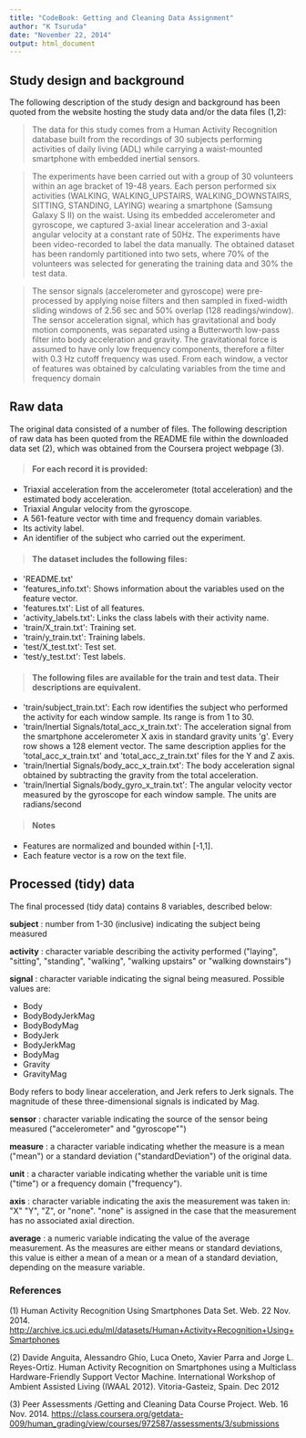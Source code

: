 ```yaml
---
title: "CodeBook: Getting and Cleaning Data Assignment"
author: "K Tsuruda"
date: "November 22, 2014"
output: html_document
---
```


## Study design and background
The following description of the study design and background has been 
quoted from the website hosting the study data and/or the data files (1,2):

> The data for this study comes from a Human Activity Recognition database built from the recordings of 30 subjects performing activities of daily living (ADL) while carrying a waist-mounted smartphone with embedded inertial sensors.

> The experiments have been carried out with a group of 30 volunteers within an age bracket of 19-48 years. Each person performed six activities (WALKING, WALKING_UPSTAIRS, WALKING_DOWNSTAIRS, SITTING, STANDING, LAYING) wearing a smartphone (Samsung Galaxy S II) on the waist. Using its embedded accelerometer and gyroscope, we captured 3-axial linear acceleration and 3-axial angular velocity at a constant rate of 50Hz. The experiments have been video-recorded to label the data manually. The obtained dataset has been randomly partitioned into two sets, where 70% of the volunteers was selected for generating the training data and 30% the test data. 

> The sensor signals (accelerometer and gyroscope) were pre-processed by applying noise filters and then sampled in fixed-width sliding windows of 2.56 sec and 50% overlap (128 readings/window). The sensor acceleration signal, which has gravitational and body motion components, was separated using a Butterworth low-pass filter into body acceleration and gravity. The gravitational force is assumed to have only low frequency components, therefore a filter with 0.3 Hz cutoff frequency was used. From each window, a vector of features was obtained by calculating variables from the time and frequency domain

## Raw data
The original data consisted of a number of files. The following 
description of raw data has been quoted from the README file within the
downloaded data set (2), which was obtained from the Coursera project
webpage (3). 

> #### For each record it is provided:
- Triaxial acceleration from the accelerometer (total acceleration) and the estimated body acceleration.
- Triaxial Angular velocity from the gyroscope. 
- A 561-feature vector with time and frequency domain variables. 
- Its activity label. 
- An identifier of the subject who carried out the experiment.
>
> #### The dataset includes the following files:
- 'README.txt' 
- 'features_info.txt': Shows information about the variables used on the feature vector.
- 'features.txt': List of all features.
- 'activity_labels.txt': Links the class labels with their activity name.
- 'train/X_train.txt': Training set.
- 'train/y_train.txt': Training labels.
- 'test/X_test.txt': Test set.
- 'test/y_test.txt': Test labels.
>
> #### The following files are available for the train and test data. Their descriptions are equivalent. 
- 'train/subject_train.txt': Each row identifies the subject who performed the activity for each window sample. Its range is from 1 to 30. 
- 'train/Inertial Signals/total_acc_x_train.txt': The acceleration signal from the smartphone accelerometer X axis in standard gravity units 'g'. Every row shows a 128 element vector. The same description applies for the 'total_acc_x_train.txt' and 'total_acc_z_train.txt' files for the Y and Z axis. 
- 'train/Inertial Signals/body_acc_x_train.txt': The body acceleration signal obtained by subtracting the gravity from the total acceleration. 
- 'train/Inertial Signals/body_gyro_x_train.txt': The angular velocity vector measured by the gyroscope for each window sample. The units are radians/second
>
> #### Notes
- Features are normalized and bounded within [-1,1].
- Each feature vector is a row on the text file.



## Processed (tidy) data
The final processed (tidy data) contains 8 variables, described below:

**subject** : number from 1-30 (inclusive) indicating the subject being measured

**activity** : character variable describing the activity performed ("laying", "sitting",
"standing", "walking", "walking upstairs" or "walking downstairs")

**signal** : character variable indicating the signal being measured. Possible values are:
* Body 
* BodyBodyJerkMag     
* BodyBodyMag        
* BodyJerk
* BodyJerkMag         
* BodyMag         
* Gravity      
* GravityMag

Body refers to body linear acceleration, and Jerk refers to Jerk signals. The magnitude of these three-dimensional signals is indicated by Mag.

**sensor** : character variable indicating the source of the sensor being measured
("accelerometer" and "gyroscope"")

**measure** : a character variable indicating whether the measure is a mean ("mean") or a standard deviation ("standardDeviation") of the original data.

**unit** : a character variable indicating whether the variable unit is time ("time") or a frequency domain ("frequency").

**axis** : character variable indicating the axis the measurement was taken in: "X" "Y", "Z", or "none". "none" is assigned in the case that the measurement has no associated axial direction.

**average** : a numeric variable indicating the value of the average measurement. As the measures are either means or standard deviations, this value is either a mean of a mean or a mean of a standard deviation, depending on the measure variable.

### References
(1) Human Activity Recognition Using Smartphones Data Set. Web. 22 Nov. 2014. <http://archive.ics.uci.edu/ml/datasets/Human+Activity+Recognition+Using+Smartphones>

(2) Davide Anguita, Alessandro Ghio, Luca Oneto, Xavier Parra and Jorge L. Reyes-Ortiz. Human Activity Recognition on Smartphones using a Multiclass Hardware-Friendly Support Vector Machine. International Workshop of Ambient Assisted Living (IWAAL 2012). Vitoria-Gasteiz, Spain. Dec 2012

(3) Peer Assessments /Getting and Cleaning Data Course Project. Web. 16 Nov. 2014. <https://class.coursera.org/getdata-009/human_grading/view/courses/972587/assessments/3/submissions>